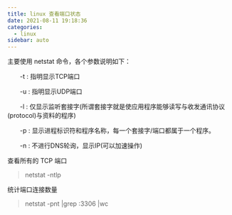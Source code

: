 ```yaml
---
title: linux 查看端口状态
date: 2021-08-11 19:18:36
categories:
  - linux
sidebar: auto
---
```


主要使用 netstat 命令，各个参数说明如下：

　　-t : 指明显示TCP端口

　　-u : 指明显示UDP端口

　　-l : 仅显示监听套接字(所谓套接字就是使应用程序能够读写与收发通讯协议(protocol)与资料的程序)

　　-p : 显示进程标识符和程序名称，每一个套接字/端口都属于一个程序。

　　-n : 不进行DNS轮询，显示IP(可以加速操作)

查看所有的 TCP 端口

> netstat -ntlp   

统计端口连接数量

> netstat -pnt |grep :3306 |wc

